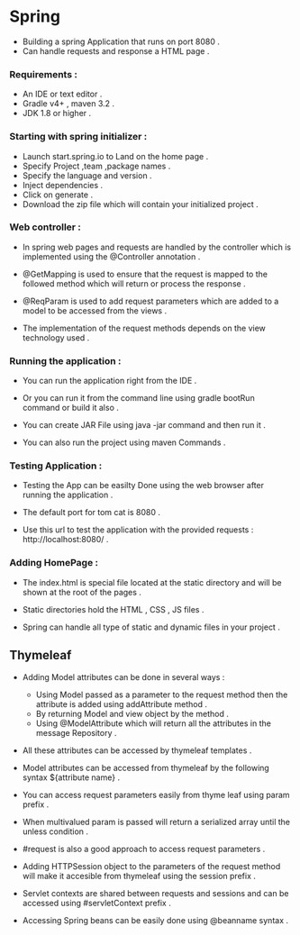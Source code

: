 # Spring 

- Building a spring Application that runs on port 8080 .
- Can handle requests and response a HTML page .

### Requirements :

- An IDE or text editor .
- Gradle v4+ , maven 3.2 .
- JDK 1.8 or higher .


### Starting with spring initializer :

- Launch start.spring.io to Land on the home page .
- Specify Project ,team ,package names .
- Specify the language and version .
- Inject dependencies .
- Click on generate .
- Download the zip file which will contain your initialized project .


### Web controller :

- In spring web pages and requests are handled by the controller which is implemented using the @Controller annotation .

- @GetMapping is used to ensure that the request is mapped to the followed method which will return or process the response .

- @ReqParam is used to add request parameters which are added to a model to be accessed from the views .

- The implementation of the request methods depends on the view technology used .


### Running the application :

- You can run the application right from the IDE .

- Or you can run it from the command line using gradle bootRun command or build it also .

- You can create JAR File using java -jar command and then run it .

- You can also run the project using maven Commands .


### Testing Application :

- Testing the App can be easilty Done using the web browser after running the application .

- The default port for tom cat is 8080 .

- Use this url to test the application with the provided requests : http://localhost:8080/ .


### Adding HomePage : 

- The index.html is special file located at the static directory and will be shown at the root of the pages .

- Static directories hold the HTML , CSS , JS files .

- Spring can handle all type of static and dynamic files in your project .



## Thymeleaf 

- Adding Model attributes can be done in several ways : 
    - Using Model passed as a parameter to the request method then the attribute is added using addAttribute method .
    - By returning Model and view object by the method .
    - Using @ModelAttribute which will return all the attributes in the message Repository .

- All these attributes can be accessed by thymeleaf templates .

- Model attributes can be accessed from thymeleaf by the following syntax ${attribute name} .

- You can access request parameters easily from thyme leaf using param prefix .

- When multivalued param is passed will return a serialized array until the unless condition .

- #request is also a good approach to access request parameters .

- Adding HTTPSession object to the parameters of the request method will make it accesible from thymeleaf using the session prefix .

- Servlet contexts are shared between requests and sessions and can be accessed using #servletContext prefix .

- Accessing Spring beans can be easily done using @beanname syntax .